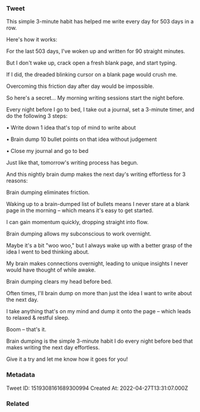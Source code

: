 ### Tweet
This simple 3-minute habit has helped me write every day for 503 days in a row.

Here's how it works:

For the last 503 days, I've woken up and written for 90 straight minutes.

But I don't wake up, crack open a fresh blank page, and start typing.

If I did, the dreaded blinking cursor on a blank page would crush me.

Overcoming this friction day after day would be impossible.

So here's a secret... My morning writing sessions start the night before.

Every night before I go to bed, I take out a journal, set a 3-minute timer, and do the following 3 steps:

• Write down 1 idea that's top of mind to write about

• Brain dump 10 bullet points on that idea without judgement

• Close my journal and go to bed

Just like that, tomorrow's writing process has begun.

And this nightly brain dump makes the next day's writing effortless for 3 reasons:

Brain dumping eliminates friction.

Waking up to a brain-dumped list of bullets means I never stare at a blank page in the morning – which means it's easy to get started.

I can gain momentum quickly, dropping straight into flow.

Brain dumping allows my subconscious to work overnight.

Maybe it's a bit "woo woo," but I always wake up with a better grasp of the idea I went to bed thinking about.

My brain makes connections overnight, leading to unique insights I never would have thought of while awake.

Brain dumping clears my head before bed.

Often times, I'll brain dump on more than just the idea I want to write about the next day.

I take anything that's on my mind and dump it onto the page – which leads to relaxed &amp; restful sleep.

Boom – that's it.

Brain dumping is the simple 3-minute habit I do every night before bed that makes writing the next day effortless.

Give it a try and let me know how it goes for you!

### Metadata
Tweet ID: 1519308161689300994
Created At: 2022-04-27T13:31:07.000Z

### Related

